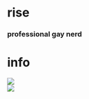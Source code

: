 # rise

### professional gay nerd

# info

![](https://github-readme-stats.vercel.app/api?username=rise-z&show_icons=true&theme=dark)
<br />
![](https://github-readme-stats.vercel.app/api/top-langs/?username=rise-z&theme=dark)
